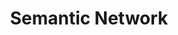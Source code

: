 ---
types: "word"

title: "Semantic Network"

categories: ['']

tags: ['Semantic', 'Network']

arabic: 'الشبكة الدِلالية'

arexps: []

enwords: ['Semantic Network']

enexps: []

arlexicons: 'ش'

enlexicons: 'S'

authors: ['Ruqayya Roshdy']

translators: ['']

citations: 'العربية والذكاء الاصطناعي'

sources: 'مركز الملك عبدالله بن عبدالعزيز الدولي لخدمة اللغة العربية'

word: "true"

slug: ""
---